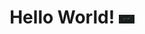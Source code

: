 <div align="center">

# Hello World! <img src="https://github.com/jkomonen/Joshua-Komonen/blob/main/helloWorld.gif" width="25px" alt="hello world">

</div>
